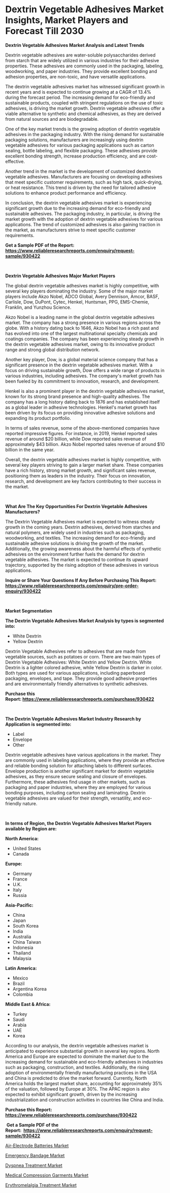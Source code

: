 <p><h1>Dextrin Vegetable Adhesives Market Insights, Market Players and Forecast Till 2030</h1></p><p><strong>Dextrin Vegetable Adhesives Market Analysis and Latest Trends</strong></p>
<p><p>Dextrin vegetable adhesives are water-soluble polysaccharides derived from starch that are widely utilized in various industries for their adhesive properties. These adhesives are commonly used in the packaging, labeling, woodworking, and paper industries. They provide excellent bonding and adhesion properties, are non-toxic, and have versatile applications.</p><p>The dextrin vegetable adhesives market has witnessed significant growth in recent years and is expected to continue growing at a CAGR of 13.4% during the forecast period. The increasing demand for eco-friendly and sustainable products, coupled with stringent regulations on the use of toxic adhesives, is driving the market growth. Dextrin vegetable adhesives offer a viable alternative to synthetic and chemical adhesives, as they are derived from natural sources and are biodegradable.</p><p>One of the key market trends is the growing adoption of dextrin vegetable adhesives in the packaging industry. With the rising demand for sustainable packaging solutions, manufacturers are increasingly using dextrin vegetable adhesives for various packaging applications such as carton sealing, bottle labeling, and flexible packaging. These adhesives provide excellent bonding strength, increase production efficiency, and are cost-effective.</p><p>Another trend in the market is the development of customized dextrin vegetable adhesives. Manufacturers are focusing on developing adhesives that meet specific customer requirements, such as high tack, quick-drying, or heat resistance. This trend is driven by the need for tailored adhesive solutions to enhance product performance and efficiency.</p><p>In conclusion, the dextrin vegetable adhesives market is experiencing significant growth due to the increasing demand for eco-friendly and sustainable adhesives. The packaging industry, in particular, is driving the market growth with the adoption of dextrin vegetable adhesives for various applications. The trend of customized adhesives is also gaining traction in the market, as manufacturers strive to meet specific customer requirements.</p></p>
<p><strong>Get a Sample PDF of the Report:&nbsp; <a href="https://www.reliableresearchreports.com/enquiry/request-sample/930422">https://www.reliableresearchreports.com/enquiry/request-sample/930422</a></strong></p>
<p>&nbsp;</p>
<p><strong>Dextrin Vegetable Adhesives Major Market Players</strong></p>
<p><p>The global dextrin vegetable adhesives market is highly competitive, with several key players dominating the industry. Some of the major market players include Akzo Nobel, ADCO Global, Avery Dennison, Amcor, BASF, Carlisle, Dow, DuPont, Cytec, Henkel, Huntsman, PPG, EMS-Chemie, Franklin, and Yunzhou Science.</p><p>Akzo Nobel is a leading name in the global dextrin vegetable adhesives market. The company has a strong presence in various regions across the globe. With a history dating back to 1646, Akzo Nobel has a rich past and has evolved into one of the largest multinational specialty chemicals and coatings companies. The company has been experiencing steady growth in the dextrin vegetable adhesives market, owing to its innovative product range and strong global distribution network.</p><p>Another key player, Dow, is a global material science company that has a significant presence in the dextrin vegetable adhesives market. With a focus on driving sustainable growth, Dow offers a wide range of products in various industries, including adhesives. The company's market growth has been fueled by its commitment to innovation, research, and development.</p><p>Henkel is also a prominent player in the dextrin vegetable adhesives market, known for its strong brand presence and high-quality adhesives. The company has a long history dating back to 1876 and has established itself as a global leader in adhesive technologies. Henkel's market growth has been driven by its focus on providing innovative adhesive solutions and expanding its product portfolio.</p><p>In terms of sales revenue, some of the above-mentioned companies have reported impressive figures. For instance, in 2019, Henkel reported sales revenue of around $20 billion, while Dow reported sales revenue of approximately $43 billion. Akzo Nobel reported sales revenue of around $10 billion in the same year.</p><p>Overall, the dextrin vegetable adhesives market is highly competitive, with several key players striving to gain a larger market share. These companies have a rich history, strong market growth, and significant sales revenue, positioning them as leaders in the industry. Their focus on innovation, research, and development are key factors contributing to their success in the market.</p></p>
<p>&nbsp;</p>
<p><strong>What Are The Key Opportunities For Dextrin Vegetable Adhesives Manufacturers?</strong></p>
<p><p>The Dextrin Vegetable Adhesives market is expected to witness steady growth in the coming years. Dextrin adhesives, derived from starches and natural polymers, are widely used in industries such as packaging, woodworking, and textiles. The increasing demand for eco-friendly and sustainable adhesive solutions is driving the growth of the market. Additionally, the growing awareness about the harmful effects of synthetic adhesives on the environment further fuels the demand for dextrin vegetable adhesives. The market is expected to continue its upward trajectory, supported by the rising adoption of these adhesives in various applications.</p></p>
<p><strong>Inquire or Share Your Questions If Any Before Purchasing This Report: <a href="https://www.reliableresearchreports.com/enquiry/pre-order-enquiry/930422">https://www.reliableresearchreports.com/enquiry/pre-order-enquiry/930422</a></strong></p>
<p>&nbsp;</p>
<p><strong>Market Segmentation</strong></p>
<p><strong>The Dextrin Vegetable Adhesives Market Analysis by types is segmented into:</strong></p>
<p><ul><li>White Dextrin</li><li>Yellow Dextrin</li></ul></p>
<p><p>Dextrin Vegetable Adhesives refer to adhesives that are made from vegetable sources, such as potatoes or corn. There are two main types of Dextrin Vegetable Adhesives: White Dextrin and Yellow Dextrin. White Dextrin is a lighter colored adhesive, while Yellow Dextrin is darker in color. Both types are used for various applications, including paperboard packaging, envelopes, and tape. They provide good adhesive properties and are environmentally friendly alternatives to synthetic adhesives.</p></p>
<p><strong>Purchase this Report:&nbsp;<a href="https://www.reliableresearchreports.com/purchase/930422">https://www.reliableresearchreports.com/purchase/930422</a></strong></p>
<p>&nbsp;</p>
<p><strong>The Dextrin Vegetable Adhesives Market Industry Research by Application is segmented into:</strong></p>
<p><ul><li>Label</li><li>Envelope</li><li>Other</li></ul></p>
<p><p>Dextrin vegetable adhesives have various applications in the market. They are commonly used in labeling applications, where they provide an effective and reliable bonding solution for attaching labels to different surfaces. Envelope production is another significant market for dextrin vegetable adhesives, as they ensure secure sealing and closure of envelopes. Furthermore, these adhesives find usage in other markets, such as packaging and paper industries, where they are employed for various bonding purposes, including carton sealing and laminating. Dextrin vegetable adhesives are valued for their strength, versatility, and eco-friendly nature.</p></p>
<p>&nbsp;</p>
<p><strong>In terms of Region, the Dextrin Vegetable Adhesives Market Players available by Region are:</strong></p>
<p>
    <p> <strong> North America: </strong>
        <ul>
            <li>United States</li>
            <li>Canada</li>
        </ul>
        </p> 
    <p> <strong> Europe: </strong>
        <ul>
            <li>Germany</li>
            <li>France</li>
            <li>U.K.</li>
            <li>Italy</li>
            <li>Russia</li>
        </ul>
        </p> 
    <p> <strong> Asia-Pacific: </strong>
        <ul>
            <li>China</li>
            <li>Japan</li>
            <li>South Korea</li>
            <li>India</li>
            <li>Australia</li>
            <li>China Taiwan</li>
            <li>Indonesia</li>
            <li>Thailand</li>
            <li>Malaysia</li>
        </ul>
        </p> 
    <p> <strong> Latin America: </strong>
        <ul>
            <li>Mexico</li>
            <li>Brazil</li>
            <li>Argentina Korea</li>
            <li>Colombia</li>
        </ul>
        </p> 
    <p> <strong> Middle East & Africa: </strong>
        <ul>
            <li>Turkey</li>
            <li>Saudi</li>
            <li>Arabia</li>
            <li>UAE</li>
            <li>Korea</li>
        </ul>
    </p>
    </p>
<p><p>According to our analysis, the dextrin vegetable adhesives market is anticipated to experience substantial growth in several key regions. North America and Europe are expected to dominate the market due to the increasing demand for sustainable and eco-friendly adhesives in industries such as packaging, construction, and textiles. Additionally, the rising adoption of environmentally friendly manufacturing practices in the USA and China is predicted to drive the market forward. Currently, North America holds the largest market share, accounting for approximately 35% of the valuation, followed by Europe at 30%. The APAC region is also expected to exhibit significant growth, driven by the increasing industrialization and construction activities in countries like China and India.</p></p>
<p><strong>Purchase this Report: <a href="https://www.reliableresearchreports.com/purchase/930422">https://www.reliableresearchreports.com/purchase/930422</a></strong></p>
<p>&nbsp;<strong>Get a Sample PDF of the Report:&nbsp;&nbsp;<a href="https://www.reliableresearchreports.com/enquiry/request-sample/930422">https://www.reliableresearchreports.com/enquiry/request-sample/930422</a></strong></p>
<p><strong></strong></p>
<p><p><a href="https://issuu.com/reportprime-2/docs/air-electrode-batteries-market-size-2030.pptx?fr=xKAE9_zU1NQ">Air-Electrode Batteries Market</a></p><p><a href="https://www.reportprime.com/emergency-bandage-r8164">Emergency Bandage Market</a></p><p><a href="https://medium.com/@elisamohr1910/dyspnea-treatment-market-size-growth-forecast-2023-2030-81b056c578e7">Dyspnea Treatment Market</a></p><p><a href="https://www.reportprime.com/medical-compression-garments-r8161">Medical Compression Garments Market</a></p><p><a href="https://medium.com/@rogerking1949/erythromelalgia-treatment-market-size-growth-forecast-2023-2030-e735b7023c82">Erythromelalgia Treatment Market</a></p></p>